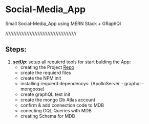 # Social-Media_App
Small Social-Media_App using MERN Stack + GRaphQl

////////////////////////////////////////////

## Steps:
 1. ***[setUp](https://github.com/3madov-77/Social-Media_App/tree/setUp)***: setup all requierd tools for start bulding the App:
    * creating the Project [Repo](https://github.com/3madov-77/Social-Media_App)
    * create the requierd files
    * create the NPM init
    * installing requierd dependencys: (ApolloServer - graphql - mongoose)
    * create graphQL test init
    * create the mongo Db Atlas account
    * confirm & add connection code to MDB
    * conecting GQL Queries with MDB
    * creating Schema for MDB